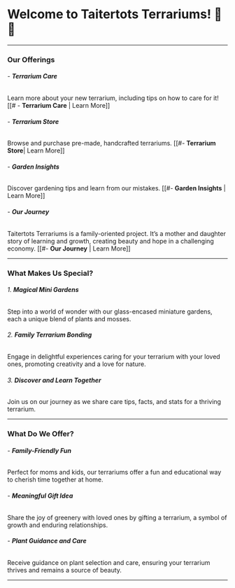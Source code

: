 # Welcome to **Taitertots Terrariums**! 🌿✨

---

### Our Offerings

###### - **Terrarium Care** 
Learn more about your new terrarium, including tips on how to care for it! [[# - **Terrarium Care** | Learn More]]
    
###### - **Terrarium Store** 
Browse and purchase pre-made, handcrafted terrariums.  [[#- **Terrarium Store**| Learn More]]
    
###### - **Garden Insights** 
Discover gardening tips and learn from our mistakes.  [[#- **Garden Insights** | Learn More]]
    
###### - **Our Journey** 
Taitertots Terrariums is a family-oriented project. It’s a mother and daughter story of learning and growth, creating beauty and hope in a challenging economy.  [[#- **Our Journey** | Learn More]]
    

---

### What Makes Us Special?

###### 1. **Magical Mini Gardens** 
Step into a world of wonder with our glass-encased miniature gardens, each a unique blend of plants and mosses.
    
###### 2. **Family Terrarium Bonding** 
Engage in delightful experiences caring for your terrarium with your loved ones, promoting creativity and a love for nature.
    
###### 3. **Discover and Learn Together**
Join us on our journey as we share care tips, facts, and stats for a thriving terrarium.
    

---

### What Do We Offer?

###### - **Family-Friendly Fun** 
Perfect for moms and kids, our terrariums offer a fun and educational way to cherish time together at home.
    
###### - **Meaningful Gift Idea** 
Share the joy of greenery with loved ones by gifting a terrarium, a symbol of growth and enduring relationships.
    
###### - **Plant Guidance and Care** 
Receive guidance on plant selection and care, ensuring your terrarium thrives and remains a source of beauty.
    
---
